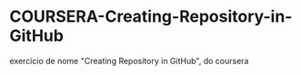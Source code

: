 # COURSERA-Creating-Repository-in-GitHub
exercício de nome "Creating Repository in GitHub", do coursera
